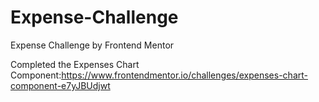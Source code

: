 # Expense-Challenge
Expense Challenge by Frontend Mentor

Completed the Expenses Chart Component:https://www.frontendmentor.io/challenges/expenses-chart-component-e7yJBUdjwt

